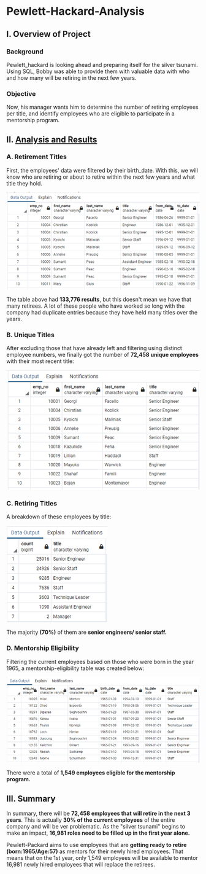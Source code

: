 # Pewlett-Hackard-Analysis

## I. Overview of Project

### Background
Pewlett_hackard is looking ahead and preparing itself for the silver tsunami. Using SQL, Bobby was able to provide them with valuable data with who and how many will be retiring in the next few years. 

### Objective
Now, his manager wants him to determine the number of retiring employees per title, and identify employees who are eligible to participate in a mentorship program.



## II. [Analysis and Results](Queries/Employee_Database_challenge.sql)

### A. Retirement Titles
First, the employees' data were filtered by their birth_date. With this, we will know who are retiring or about to retire within the next few years and what title they hold. 

![](Pewlett-Hackard_Analysis_Folder/retirement_titles.PNG)

The table above had **133,776 results**, but this doesn't mean we have that many retirees. A lot of these people who have worked so long with the company had duplicate entries because they have held many titles over the years.


### B. Unique Titles

After excluding those that have already left and filtering using distinct employee numbers, we finally got the number of **72,458 unique employees** with their most recent title:

![](Pewlett-Hackard_Analysis_Folder/unique_titles.PNG)


### C. Retiring Titles

A breakdown of these employees by title:

![](Pewlett-Hackard_Analysis_Folder/retiring_titles.PNG)

The majority **(70%)** of them are **senior engineers/ senior staff.**


### D. Mentorship Eligibility

Filtering the current employees based on those who were born in the year 1965, a mentorship-eligibility table was created below:

![](Pewlett-Hackard_Analysis_Folder/mentorship_eligibility.PNG)

There were a total of **1,549 employees eligible for the mentorship program.**


## III. Summary

In summary, there will be **72,458 employees that will retire in the next 3 years**. This is actually **30% of the current employees** of the entire company and will be ver problematic. As the "silver tsunami" begins to make an impact, **16,981 roles need to be filled up in the first year alone.**

Pewlett-Packard aims to use employees that are **getting ready to retire (born:1965/Age:57)** as mentors for their newly hired employees. That means that on the 1st year, only 1,549 employees will be available to mentor 16,981 newly hired employees that will replace the retirees. 



